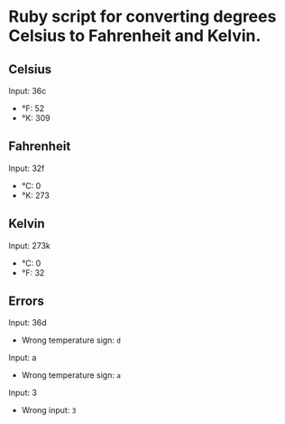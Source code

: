 # Ruby script for converting degrees Celsius to Fahrenheit and Kelvin.

## Celsius
  Input: 36c
*  °F: 52
*  °K: 309

## Fahrenheit
  Input: 32f
*  °C: 0
*  °K: 273

## Kelvin
  Input: 273k
*  °C: 0
*  °F: 32

## Errors
  Input: 36d
*  Wrong temperature sign: `d`

  Input: a
*  Wrong temperature sign: `a`

  Input: 3
*  Wrong input: `3`
